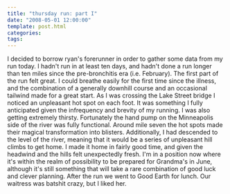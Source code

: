 ```yaml
---
title: "thursday run: part I"
date: "2008-05-01 12:00:00"
template: post.html
categories: 
tags: 
---
```


I decided to borrow ryan's forerunner in order to gather some data from my run today. I hadn't run in at least ten days, and hadn't done a run longer than ten miles since the pre-bronchitis era (i.e. February). The first part of the run felt great. I could breathe easily for the first time since the illness, and the combination of a generally downhill course and an occasional tailwind made for a great start. As I was crossing the Lake Street bridge I noticed an unpleasant hot spot on each foot. It was something I fully anticipated given the infrequency and brevity of my running. I was also getting extremely thirsty. Fortunately the hand pump on the Minneapolis side of the river was fully functional. Around mile seven the hot spots made their magical transformation into blisters. Additionally, I had descended to the level of the river, meaning that it would be a series of unpleasant hill climbs to get home. I made it home in fairly good time, and given the headwind and the hills felt unexpectedly fresh. I'm in a position now where it's within the realm of possibility to be prepared for Grandma's in June, although it's still something that will take a rare combination of good luck and clever planning. After the run we went to Good Earth for lunch. Our waitress was batshit crazy, but I liked her.